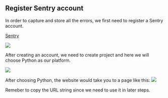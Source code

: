 ## Register Sentry account
In order to capture and store all the errors, we first need to register a Sentry account. 

[Sentry](https://sentry.io)

![](https://tva1.sinaimg.cn/large/e6c9d24egy1h28gkr092fj212a0u0jwy.jpg)

After creating an account, we need to create project and here we will choose Python as our platform.

![](https://tva1.sinaimg.cn/large/e6c9d24egy1h28gllqstbj20yf0u0q6g.jpg)

After choosing Python, the website would take you to a page like this:
![](https://tva1.sinaimg.cn/large/e6c9d24egy1h28gxczca9j219i0g6wgk.jpg)

Remeber to copy the URL string since we need to use it in later steps.